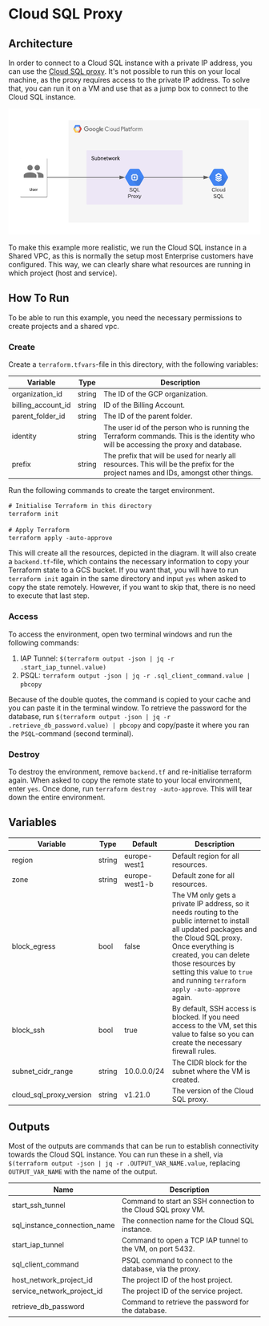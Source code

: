 # Cloud SQL Proxy

## Architecture

In order to connect to a Cloud SQL instance with a private IP address, you can use the [Cloud SQL proxy](https://github.com/GoogleCloudPlatform/cloudsql-proxy).  It's not possible to run this on your local machine, as the proxy requires access to the private IP address.  To solve that, you can run it on a VM and use that as a jump box to connect to the Cloud SQL instance.

![Cloud SQL Proxy](diagrams/cloud_sql_proxy.png)

To make this example more realistic, we run the Cloud SQL instance in a Shared VPC, as this is normally the setup most Enterprise customers have configured. This way, we can clearly share what resources are running in which project (host and service).  

## How To Run

To be able to run this example, you need the necessary permissions to create projects and a shared vpc.

### Create

Create a `terraform.tfvars`-file in this directory, with the following variables:

| Variable           |  Type  | Description                                                                                                                          |
|--------------------|:------:|--------------------------------------------------------------------------------------------------------------------------------------|
| organization_id    | string | The ID of the GCP organization.                                                                                                      |
| billing_account_id | string | ID of the Billing Account.                                                                                                           |
| parent_folder_id   | string | The ID of the parent folder.                                                                                                         |
| identity           | string | The user id of the person who is running the Terraform commands. This is the identity who will be accessing the proxy and database.  |
| prefix             | string | The prefix that will be used for nearly all resources.  This will be the prefix for the project names and IDs, amongst other things. |

Run the following commands to create the target environment.

```shell
# Initialise Terraform in this directory
terraform init

# Apply Terraform
terraform apply -auto-approve
```

This will create all the resources, depicted in the diagram.  It will also create a `backend.tf`-file, which contains the necessary information to copy your Terraform state to a GCS bucket.  If you want that, you will have to run `terraform init` again in the same directory and input `yes` when asked to copy the state remotely.  However, if you want to skip that, there is no need to execute that last step.

### Access

To access the environment, open two terminal windows and run the following commands:
1. IAP Tunnel: `$(terraform output -json | jq -r .start_iap_tunnel.value)`
2. PSQL: `terraform output -json | jq -r .sql_client_command.value | pbcopy`

Because of the double quotes, the command is copied to your cache and you can paste it in the terminal window. To retrieve the password for the database, run `$(terraform output -json | jq -r .retrieve_db_password.value) | pbcopy` and copy/paste it where you ran the `PSQL`-command (second terminal).

### Destroy

To destroy the environment, remove `backend.tf` and re-initialise terraform again.  When asked to copy the remote state to your local environment, enter `yes`.  Once done, run `terraform destroy -auto-approve`.  This will tear down the entire environment.

## Variables

| Variable                | Type   | Default        | Description                                                                                                                                                                                                                                                                               |
|-------------------------|--------|----------------|-------------------------------------------------------------------------------------------------------------------------------------------------------------------------------------------------------------------------------------------------------------------------------------------|
| region                  | string | europe-west1   | Default region for all resources.                                                                                                                                                                                                                                                         |
| zone                    | string | europe-west1-b | Default zone for all resources.                                                                                                                                                                                                                                                           |
| block_egress            | bool   | false          | The VM only gets a private IP address, so it needs routing to the public internet to install all updated packages and the Cloud SQL proxy.  Once everything is created, you can delete those resources by setting this value to `true` and running `terraform apply -auto-approve` again. |
| block_ssh               | bool   | true           | By default, SSH access is blocked.  If you need access to the VM, set this value to false so you can create the necessary firewall rules.                                                                                                                                                 |
| subnet_cidr_range       | string | 10.0.0.0/24    | The CIDR block for the subnet where the VM is created.                                                                                                                                                                                                                                    |
| cloud_sql_proxy_version | string | v1.21.0        | The version of the Cloud SQL proxy.                                                                                                                                                                                                                                                      |
## Outputs

Most of the outputs are commands that can be run to establish connectivity towards the Cloud SQL instance.  You can run these in a shell, via `$(terraform output -json | jq -r .OUTPUT_VAR_NAME.value`, replacing `OUTPUT_VAR_NAME` with the name of the output.

| Name                         | Description                                                   |
|------------------------------|---------------------------------------------------------------|
| start_ssh_tunnel             | Command to start an SSH connection to the Cloud SQL proxy VM. |
| sql_instance_connection_name | The connection name for the Cloud SQL instance.               |
| start_iap_tunnel             | Command to open a TCP IAP tunnel to the VM, on port 5432.     |
| sql_client_command           | PSQL command to connect to the database, via the proxy.       |
| host_network_project_id      | The project ID of the host project.                           |
| service_network_project_id   | The project ID of the service project.                        |
| retrieve_db_password         | Command to retrieve the password for the database.            |
